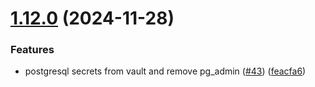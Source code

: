 # [1.12.0](https://github.com/arpanrec/home-lab/compare/1.11.0...1.12.0) (2024-11-28)


### Features

* postgresql secrets from vault and remove pg_admin ([#43](https://github.com/arpanrec/home-lab/issues/43)) ([feacfa6](https://github.com/arpanrec/home-lab/commit/feacfa62d65f7fd3d130972d9b945d4094cb22a0))
